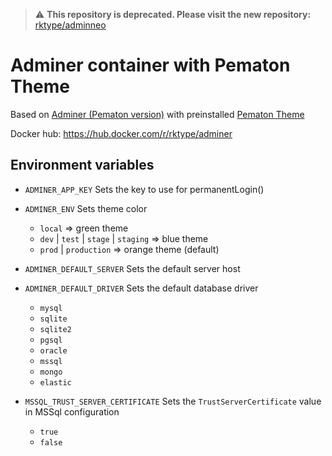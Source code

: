 > ⚠️ **This repository is deprecated. Please visit the new repository:** [rktype/adminneo](https://github.com/rktype/adminneo)

# Adminer container with Pematon Theme
Based on [Adminer (Pematon version)](https://github.com/pematon/adminer) with preinstalled [Pematon Theme](https://github.com/pematon/adminer-theme)

Docker hub: https://hub.docker.com/r/rktype/adminer

## Environment variables
- `ADMINER_APP_KEY` Sets the key to use for permanentLogin()

- `ADMINER_ENV` Sets theme color
  - `local` => green theme
  - `dev` | `test` | `stage` | `staging` => blue theme
  - `prod` | `production` => orange theme (default)

- `ADMINER_DEFAULT_SERVER` Sets the default server host

- `ADMINER_DEFAULT_DRIVER` Sets the default database driver
  - `mysql`
  - `sqlite`
  - `sqlite2`
  - `pgsql`
  - `oracle`
  - `mssql`
  - `mongo`
  - `elastic`

- `MSSQL_TRUST_SERVER_CERTIFICATE` Sets the `TrustServerCertificate` value in MSSql configuration
  - `true`
  - `false`
